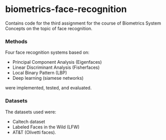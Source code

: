 # biometrics-face-recognition
Contains code for the third assignment for the course of Biometrics System Concepts on the topic of face recognition. 


### Methods 
Four face recognition systems based on:
- Principal Component Analysis (Eigenfaces)
- Linear Discriminant Analysis (Fisherfaces)
- Local Binary Pattern (LBP) 
- Deep learning (siamese networks)

were implemented, tested, and evaluated.

### Datasets

The datasets used were:
- Caltech dataset
- Labeled Faces in the Wild (LFW)
- AT&T (Olivetti faces).
